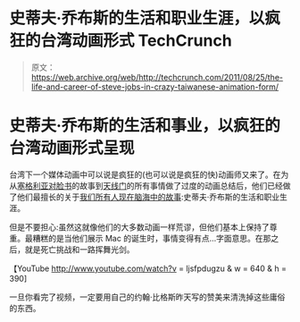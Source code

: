 # 史蒂夫·乔布斯的生活和职业生涯，以疯狂的台湾动画形式 TechCrunch

> 原文：<https://web.archive.org/web/http://techcrunch.com/2011/08/25/the-life-and-career-of-steve-jobs-in-crazy-taiwanese-animation-form/>

# 史蒂夫·乔布斯的生活和事业，以疯狂的台湾动画形式呈现

台湾下一个媒体动画中可以说是疯狂的(也可以说是疯狂的快)动画师又来了。在为从[塞格利亚对脸书](https://web.archive.org/web/20230205014435/https://techcrunch.com/2011/04/13/ceglia-zuckerberg/)的故事到[天线门](https://web.archive.org/web/20230205014435/https://techcrunch.com/2010/07/18/the-iphone-4-antennagate-story-as-told-through-ridiculous-taiwanese-animation/)的所有事情做了过度的动画总结后，他们已经做了他们最擅长的关于[我们所有人现在脑海中的故事](https://web.archive.org/web/20230205014435/https://techcrunch.com/2011/08/24/steve-jobs-resigns-from-apple/):史蒂夫·乔布斯的生活和职业生涯。

但是不要担心:虽然这就像他们的大多数动画一样荒谬，但他们基本上保持了尊重。最糟糕的是当他们展示 Mac 的诞生时，事情变得有点…字面意思。在那之后，就是死亡挑战和一路挥舞光剑。

【YouTube http://www.youtube.com/watch?v = ljsfpdugzu & w = 640 & h = 390]

一旦你看完了视频，一定要用自己的约翰·比格斯昨天写的赞美来清洗掉这些庸俗的东西。